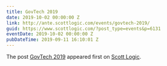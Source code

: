 ```yaml
---
title: GovTech 2019
date: 2019-10-02 00:00:00 Z
link: http://ante.scottlogic.com/events/govtech-2019/
guid: https://www.scottlogic.com/?post_type=events&p=6131
eventDate: 2019-10-02 00:00:00 Z
pubDateTime: 2019-09-11 16:10:01 Z
---
```


<p>The post <a rel="nofollow" href="http://ante.scottlogic.com/events/govtech-2019/">GovTech 2019</a> appeared first on <a rel="nofollow" href="http://ante.scottlogic.com">Scott Logic</a>.</p>